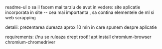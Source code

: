 readme-ul o sa il facem mai tarziu
de avut in vedere:
site
aplicatie incorporata in site -- cea mai importanta , sa contina elementele de ml si web scrapping

detalii:
prezentarea dureaza aprox 10 min in care spunem despre aplicatie

requirements: //nu se ruleaza drept root!!
apt install chromium-browser chromium-chromedriver

